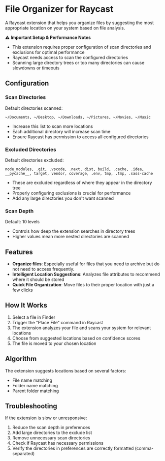 # File Organizer for Raycast

A Raycast extension that helps you organize files by suggesting the most appropriate location on your system based on file analysis.

⚠️ **Important Setup & Performance Notes**

- This extension requires proper configuration of scan directories and exclusions for optimal performance
- Raycast needs access to scan the configured directories
- Scanning large directory trees or too many directories can cause slowdowns or timeouts

## Configuration

### Scan Directories

Default directories scanned:

```
~/Documents, ~/Desktop, ~/Downloads, ~/Pictures, ~/Movies, ~/Music
```

- Increase this list to scan more locations
- Each additional directory will increase scan time
- Ensure Raycast has permission to access all configured directories

### Excluded Directories

Default directories excluded:

```
node_modules, .git, .vscode, .next, dist, build, .cache, .idea, __pycache__, target, vendor, coverage, .env, tmp, .tmp, .sass-cache
```

- These are excluded regardless of where they appear in the directory tree
- Properly configuring exclusions is crucial for performance
- Add any large directories you don't want scanned

### Scan Depth

Default: 10 levels

- Controls how deep the extension searches in directory trees
- Higher values mean more nested directories are scanned

## Features

- **Organize files**: Especially useful for files that you need to archive but do not need to access frequently.
- **Intelligent Location Suggestions**: Analyzes file attributes to recommend where it should be stored
- **Quick File Organization**: Move files to their proper location with just a few clicks

## How It Works

1. Select a file in Finder
2. Trigger the "Place File" command in Raycast
3. The extension analyzes your file and scans your system for relevant locations
4. Choose from suggested locations based on confidence scores
5. The file is moved to your chosen location

## Algorithm

The extension suggests locations based on several factors:

- File name matching
- Folder name matching
- Parent folder matching

## Troubleshooting

If the extension is slow or unresponsive:

1. Reduce the scan depth in preferences
2. Add large directories to the exclude list
3. Remove unnecessary scan directories
4. Check if Raycast has necessary permissions
5. Verify the directories in preferences are correctly formatted (comma-separated)

